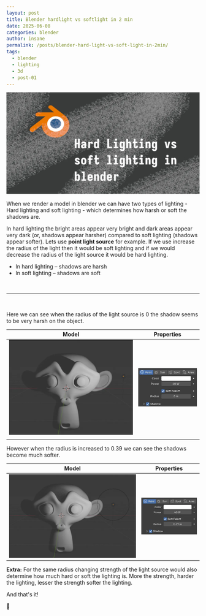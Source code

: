 ```yaml
---
layout: post
title: Blender hardlight vs softlight in 2 min
date: 2025-06-08
categories: blender
author: insane
permalink: /posts/blender-hard-light-vs-soft-light-in-2min/
tags:
  - blender
  - lighting
  - 3d
  - post-01
---
```


![Thumbnail for the post](/assets/blender-hardlight-vs-softlight-in-2min/thumbnail.webp)

When we render a model in blender we can have two types of lighting - Hard lighting and soft lighting - which determines how harsh or soft the shadows are.

In hard lighting the bright areas appear very bright and dark areas appear very dark (or, shadows appear harsher) compared to soft lighting (shadows appear softer). Lets use **point light source** for example. If we use increase the radius of the light then it would be soft lighting and if we would decrease the radius of the light source it would be hard lighting.

- In hard lighting – shadows are harsh
- In soft lighting – shadows are soft

<br>

---

<br>

Here we can see when the radius of the light source is 0 the shadow seems to be very harsh on the object.

|                                                               Model                                                               |                                                                                                  Properties                                                                                                  |
| :-------------------------------------------------------------------------------------------------------------------------------: | :----------------------------------------------------------------------------------------------------------------------------------------------------------------------------------------------------------: |
| ![A 3D model in blender with hard lighting applied to it](/assets/blender-hardlight-vs-softlight-in-2min/blender-hardlight.webp) | !["Light properties panel with point light set to 40 W power and 0 m radius, used to create hard lighting on the 3D model"](/assets/blender-hardlight-vs-softlight-in-2min/blender-hardlight-properties.webp) |
|                                                                                                                                   |                                                                                                                                                                                                              |

However when the radius is increased to 0.39 we can see the shadows become much softer.

|                                                               Model                                                               |                                                                                                   Properties                                                                                                    |
| :-------------------------------------------------------------------------------------------------------------------------------: | :-------------------------------------------------------------------------------------------------------------------------------------------------------------------------------------------------------------: |
| ![A 3D model in blender with soft lighting applied to it](/assets/blender-hardlight-vs-softlight-in-2min/blender-softlight.webp) | !["Light properties panel with point light set to 40 W power and 0.39 m radius, used to create soft lighting on the 3D model"](/assets/blender-hardlight-vs-softlight-in-2min/blender-softlight-properties.webp) |

**Extra:** For the same radius changing strength of the light source would also determine how much hard or soft the lighting is. More the strength, harder the lighting, lesser the strength softer the lighting.

And that's it!

🦖